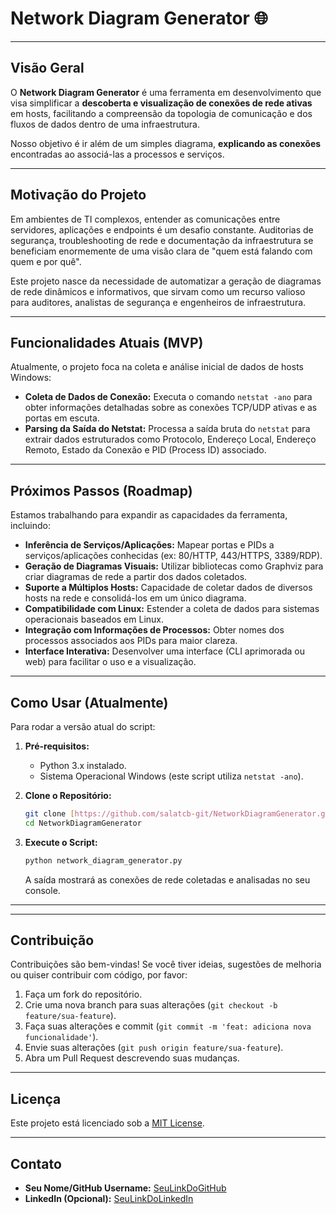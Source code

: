 # Network Diagram Generator 🌐

---

## Visão Geral

O **Network Diagram Generator** é uma ferramenta em desenvolvimento que visa simplificar a **descoberta e visualização de conexões de rede ativas** em hosts, facilitando a compreensão da topologia de comunicação e dos fluxos de dados dentro de uma infraestrutura.

Nosso objetivo é ir além de um simples diagrama, **explicando as conexões** encontradas ao associá-las a processos e serviços.

---

## Motivação do Projeto

Em ambientes de TI complexos, entender as comunicações entre servidores, aplicações e endpoints é um desafio constante. Auditorias de segurança, troubleshooting de rede e documentação da infraestrutura se beneficiam enormemente de uma visão clara de "quem está falando com quem e por quê".

Este projeto nasce da necessidade de automatizar a geração de diagramas de rede dinâmicos e informativos, que sirvam como um recurso valioso para auditores, analistas de segurança e engenheiros de infraestrutura.

---

## Funcionalidades Atuais (MVP)

Atualmente, o projeto foca na coleta e análise inicial de dados de hosts Windows:

* **Coleta de Dados de Conexão:** Executa o comando `netstat -ano` para obter informações detalhadas sobre as conexões TCP/UDP ativas e as portas em escuta.
* **Parsing da Saída do Netstat:** Processa a saída bruta do `netstat` para extrair dados estruturados como Protocolo, Endereço Local, Endereço Remoto, Estado da Conexão e PID (Process ID) associado.

---

## Próximos Passos (Roadmap)

Estamos trabalhando para expandir as capacidades da ferramenta, incluindo:

* **Inferência de Serviços/Aplicações:** Mapear portas e PIDs a serviços/aplicações conhecidas (ex: 80/HTTP, 443/HTTPS, 3389/RDP).
* **Geração de Diagramas Visuais:** Utilizar bibliotecas como Graphviz para criar diagramas de rede a partir dos dados coletados.
* **Suporte a Múltiplos Hosts:** Capacidade de coletar dados de diversos hosts na rede e consolidá-los em um único diagrama.
* **Compatibilidade com Linux:** Estender a coleta de dados para sistemas operacionais baseados em Linux.
* **Integração com Informações de Processos:** Obter nomes dos processos associados aos PIDs para maior clareza.
* **Interface Interativa:** Desenvolver uma interface (CLI aprimorada ou web) para facilitar o uso e a visualização.

---

## Como Usar (Atualmente)

Para rodar a versão atual do script:

1.  **Pré-requisitos:**
    * Python 3.x instalado.
    * Sistema Operacional Windows (este script utiliza `netstat -ano`).

2.  **Clone o Repositório:**
    ```bash
    git clone [https://github.com/salatcb-git/NetworkDiagramGenerator.git](https://github.com/salatcb-git/NetworkDiagramGenerator.git)
    cd NetworkDiagramGenerator
    ```

3.  **Execute o Script:**
    ```bash
    python network_diagram_generator.py
    ```

    A saída mostrará as conexões de rede coletadas e analisadas no seu console.

---

---

## Contribuição

Contribuições são bem-vindas! Se você tiver ideias, sugestões de melhoria ou quiser contribuir com código, por favor:

1.  Faça um fork do repositório.
2.  Crie uma nova branch para suas alterações (`git checkout -b feature/sua-feature`).
3.  Faça suas alterações e commit (`git commit -m 'feat: adiciona nova funcionalidade'`).
4.  Envie suas alterações (`git push origin feature/sua-feature`).
5.  Abra um Pull Request descrevendo suas mudanças.

---

## Licença

Este projeto está licenciado sob a [MIT License](https://opensource.org/licenses/MIT).

---

## Contato

* **Seu Nome/GitHub Username:** [SeuLinkDoGitHub](https://github.com/SeuUsuario)
* **LinkedIn (Opcional):** [SeuLinkDoLinkedIn](https://www.linkedin.com/in/seu-perfil/)
